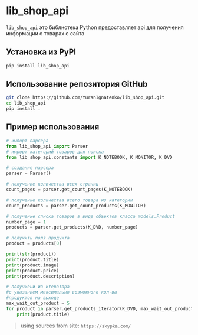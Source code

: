 # lib_shop_api

`lib_shop_api` это библиотека Python предоставляет api для получения информации о товарах с сайта

## Установка из PyPI

```bash
pip install lib_shop_api
```

## Использование репозитория GitHub

```bash
git clone https://github.com/YuranIgnatenko/lib_shop_api.git
cd lib_shop_api
pip install .
```

## Пример использования

```python
# импорт парсера
from lib_shop_api import Parser
# имрорт категорий товаров для поиска
from lib_shop_api.constants import K_NOTEBOOK, K_MONITOR, K_DVD

# создание парсера
parser = Parser()

# получение количества всех страниц
count_pages = parser.get_count_pages(K_NOTEBOOK)

# получение количества всего товара из категории
count_products = parser.get_count_products(K_MONITOR)

# получение списка товаров в виде объектов класса models.Product
number_page = 1
products = parser.get_products(K_DVD, number_page)

# получить поля продукта
product = products[0]

print(str(product))
print(product.title)
print(product.image)
print(product.price)
print(product.description)

# получиени из итератора
#с указанием максимально возможного кол-ва
#продуктов на выходе
max_wait_out_product = 5
for product in parser.get_products_iterator(K_DVD, max_wait_out_product)
	print(product.title)

```

> using sources from site:
> `https://skypka.com/`
